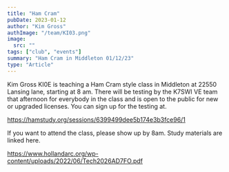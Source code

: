 ```yaml
---
title: "Ham Cram"
pubDate: 2023-01-12
author: "Kim Gross"
authImage: "/team/KI03.png"
image:
  src: ""
tags: ["club", "events"]
summary: "Ham Cram in Middleton 01/12/23"
type: "Article"
---
```


Kim Gross KI0E is teaching a Ham Cram style class in Middleton at 22550 Lansing lane, starting at 8 am. There will be testing by the K7SWI VE team that afternoon for everybody in the class and is open to the public for new or upgraded licenses. You can sign up for the testing at.

https://hamstudy.org/sessions/6399499dee5b174e3b3fce96/1

If you want to attend the class, please show up by 8am. Study materials are linked here.

https://www.hollandarc.org/wp-content/uploads/2022/06/Tech2026AD7FO.pdf
